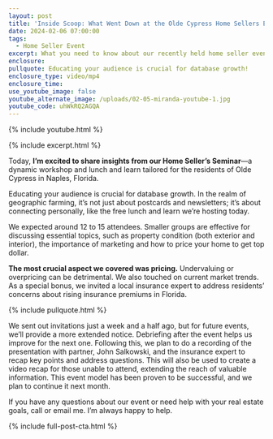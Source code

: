 ```yaml
---
layout: post
title: 'Inside Scoop: What Went Down at the Olde Cypress Home Sellers Event'
date: 2024-02-06 07:00:00
tags:
  - Home Seller Event
excerpt: What you need to know about our recently held home seller event.
enclosure:
pullquote: Educating your audience is crucial for database growth!
enclosure_type: video/mp4
enclosure_time:
use_youtube_image: false
youtube_alternate_image: /uploads/02-05-miranda-youtube-1.jpg
youtube_code: uhWkRQ2AGQA
---
```

{% include youtube.html %}

{% include excerpt.html %}

Today,&nbsp;**I’m excited to share insights from our Home Seller’s Seminar**—a dynamic workshop and lunch and learn tailored for the residents of Olde Cypress in Naples, Florida.&nbsp;

Educating your audience is crucial for database growth. In the realm of geographic farming, it’s not just about postcards and newsletters; it’s about connecting personally, like the free lunch and learn we’re hosting today.

We expected around 12 to 15 attendees. Smaller groups are effective for discussing essential topics, such as property condition (both exterior and interior), the importance of marketing and how to price your home to get top dollar.

**The most crucial aspect we covered was pricing.**&nbsp;Undervaluing or overpricing can be detrimental. We also touched on current market trends. As a special bonus, we invited a local insurance expert to address residents’ concerns about rising insurance premiums in Florida.

{% include pullquote.html %}

We sent out invitations just a week and a half ago, but for future events, we’ll provide a more extended notice. Debriefing after the event helps us improve for the next one. Following this, we plan to do a recording of the presentation with partner, John Salkowski, and the insurance expert to recap key points and address questions. This will also be used to create a video recap for those unable to attend, extending the reach of valuable information. This event model has been proven to be successful, and we plan to continue it next month.

If you have any questions about our event or need help with your real estate goals, call or email me. I’m always happy to help.&nbsp;

{% include full-post-cta.html %}